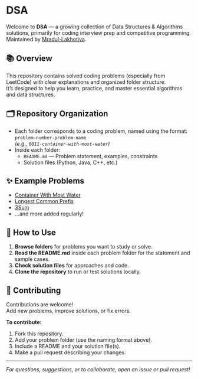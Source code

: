 # DSA

Welcome to **DSA** — a growing collection of Data Structures & Algorithms solutions, primarily for coding interview prep and competitive programming.  
Maintained by [Mradul-Lakhotiya](https://github.com/Mradul-Lakhotiya).

## 📚 Overview

This repository contains solved coding problems (especially from LeetCode) with clear explanations and organized folder structure.  
It’s designed to help you learn, practice, and master essential algorithms and data structures.

## 🗂️ Repository Organization

- Each folder corresponds to a coding problem, named using the format:  
  `problem-number-problem-name`  
  _(e.g., `0011-container-with-most-water`)_
- Inside each folder:
  - `README.md` — Problem statement, examples, constraints
  - Solution files (Python, Java, C++, etc.)

## ✨ Example Problems

- [Container With Most Water](./0011-container-with-most-water/README.md)
- [Longest Common Prefix](./0014-longest-common-prefix/README.md)
- [3Sum](./0015-3sum/README.md)
- ...and more added regularly!

## 🚀 How to Use

1. **Browse folders** for problems you want to study or solve.
2. **Read the README.md** inside each problem folder for the statement and sample cases.
3. **Check solution files** for approaches and code.
4. **Clone the repository** to run or test solutions locally.

## 🤝 Contributing

Contributions are welcome!  
Add new problems, improve solutions, or fix errors.

**To contribute:**
1. Fork this repository.
2. Add your problem folder (use the naming format above).
3. Include a README and your solution file(s).
4. Make a pull request describing your changes.

---

_For questions, suggestions, or to collaborate, open an issue or pull request!_
